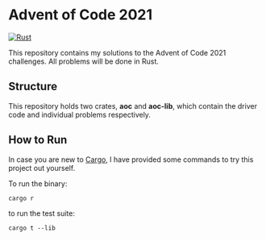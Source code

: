 # Advent of Code 2021

[![Rust](https://github.com/zachschickler/advent-of-code-2021/actions/workflows/rust.yml/badge.svg)](https://github.com/zachschickler/advent-of-code-2021/actions/workflows/rust.yml)

This repository contains my solutions to the Advent of Code 2021 challenges. All problems will be done in Rust.

## Structure

This repository holds two crates, **aoc** and **aoc-lib**, which contain the driver code and individual problems respectively.

## How to Run

In case you are new to [Cargo](https://doc.rust-lang.org/cargo/), I have provided some commands to try this project out yourself.

To run the binary:
```
cargo r
```

to run the test suite:
```
cargo t --lib
```
